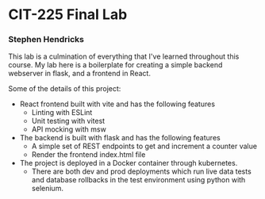 # CIT-225 Final Lab
### Stephen Hendricks

This lab is a culmination of everything that I've learned throughout this course. My lab here is a boilerplate
for creating a simple backend webserver in flask, and a frontend in React.

Some of the details of this project:

- React frontend built with vite and has the following features
  - Linting with ESLint
  - Unit testing with vitest
  - API mocking with msw
- The backend is built with flask and has the following features
  - A simple set of REST endpoints to get and increment a counter value
  - Render the frontend index.html file
- The project is deployed in a Docker container through kubernetes.
  - There are both dev and prod deployments which run live data tests and database rollbacks
in the test environment using python with selenium.